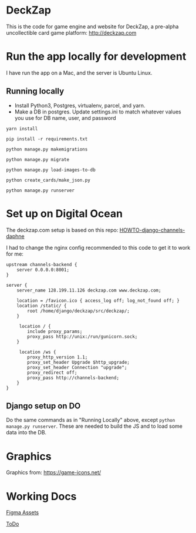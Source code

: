 # DeckZap
This is the code for game engine and website for DeckZap, a pre-alpha uncollectible card game platform: http://deckzap.com

# Run the app locally for development

I have run the app on a Mac, and the server is Ubuntu Linux.

## Running locally

* Install Python3, Postgres, virtualenv, parcel, and yarn.
* Make a DB in postgres. Update settings.ini to match whatever values you use for DB name, user, and password

`yarn install`

`pip install -r requirements.txt`

`python manage.py makemigrations`

`python manage.py migrate`

`python manage.py load-images-to-db`

`python create_cards/make_json.py`

`python manage.py runserver`


# Set up on Digital Ocean

The deckzap.com setup is based on this repo: [HOWTO-django-channels-daphne](https://github.com/mitchtabian/HOWTO-django-channels-daphne/blob/master/README.md)

I had to change the nginx config recommended to this code to get it to work for me:

    upstream channels-backend {
        server 0.0.0.0:8001;
    }

    server {
        server_name 128.199.11.126 deckzap.com www.deckzap.com;

        location = /favicon.ico { access_log off; log_not_found off; }
        location /static/ {
            root /home/django/deckzap/src/deckzap/;
        }

         location / {
            include proxy_params;
            proxy_pass http://unix:/run/gunicorn.sock;
        }

         location /ws {
            proxy_http_version 1.1;
            proxy_set_header Upgrade $http_upgrade;
            proxy_set_header Connection "upgrade";
            proxy_redirect off;
            proxy_pass http://channels-backend;
        }
    }

## Django setup on DO

Do the same commands as in "Running Locally" above, except `python manage.py runserver`. These are needed to build the JS and to load some data into the DB.

# Graphics

Graphics from: https://game-icons.net/

# Working Docs

[Figma Assets](https://www.figma.com/file/eSJ5urEoWnWos8uHb5ZsbG/DeckZap-Assets?node-id=0%3A1)

[ToDo](https://docs.google.com/document/d/1lCRn96Zj2yh1rm-wDA4Z1b90QRmvyh-EUM6z9DSxXT8/edit)
